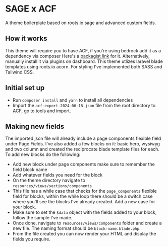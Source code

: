 # SAGE x ACF
A theme boilerplate based on roots.io sage and advanced custom fields.

## How it works
This theme will require you to have ACF, if you're using bedrock add it as a dependency via composer Here's a [packagist link](https://packagist.org/packages/wordpress-premium/advanced-custom-fields-pro) for it. Alternatively, manually install it via plugins on dashboard. This theme utlizes laravel blade templates using roots.io acorn. For styling I've implemented both SASS and Tailwind CSS.

## Initial set up
- Run `composer install` and `yarn` to install all dependencies 
- Import the `acf-export-2024-06-18.json` file from the root directory to ACF, go to tools and import.

## Making new fields
The imported json file will already include a page components flexible field under Page Fields. I've also added a few blocks on it: basic hero, wysiwyg and two column and created the reciprocate blade template files for each. To add new blocks do the following:

- Add new block under page components make sure to remember the field block name
- Add whatever fields you need for the block
- On the theme directory navigate to `resources/views/sections/components`
- This file has a while case that checks for the `page_components` flexible field for blocks, within the while loop there should be a switch case where you'll see the blocks I've already created. Add a new case for your block.
- Make sure to set the `$data` object with the fields added to your block, follow the sample I've made.
- Once done, navigate to `resources/views/components` folder and create a new file. The naming format should be `block-name.blade.php`.
- From the file created you can now render your HTML and display the fields you require.